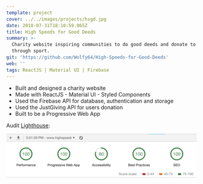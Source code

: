 ```yaml
---
template: project
cover: ../../images/projects/hsgd.jpg
date: 2018-07-31T18:10:59.065Z
title: High Speeds for Good Deeds
summary: >-
  Charity website inspiring communities to do good deeds and donate to charity
  through sport.
git: 'https://github.com/Wolfy64/High-Speeds-for-Good-Deeds'
web: ''
tags: ReactJS | Material UI | Firebase
---
```

* Built and designed a charity website
* Made with ReactJS - Material UI - Styled Components
* Used the Firebase API for database, authentication and storage
* Used the JustGiving API for users donation
* Built to be a Progressive Web App

Audit [Lighthouse](https://developers.google.com/web/tools/lighthouse/):

![Audit Lighthouse](../../images/projects/audit-hsfgd.png)
